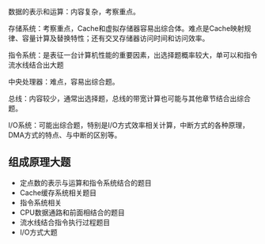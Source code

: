数据的表示和运算：内容复杂，考察重点。

存储系统：考察重点，Cache和虚拟存储器容易出综合体。难点是Cache映射规律、容量计算及替换特性；还有交叉存储器访问时间和访问效率。

指令系统：是表征一台计算机性能的重要因素，出选择题概率较大，单可以和指令流水线结合出大题

中央处理器：难点，容易出综合题。

总线：内容较少，通常出选择题，总线的带宽计算也可能与其他章节结合出综合题。

I/O系统：可能出综合题，特别是I/O方式效率相关计算，中断方式的各种原理，DMA方式的特点、与中断的区别等。

## 组成原理大题

* 定点数的表示与运算和指令系统结合的题目
* Cache缓存系统相关题目
* 指令系统相关
* CPU数据通路和前面相结合的题目
* 流水线结合指令执行过程题目
* I/O方式大题



